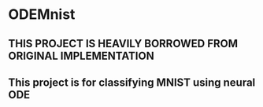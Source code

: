 # ODEMnist
## THIS PROJECT IS HEAVILY BORROWED FROM ORIGINAL IMPLEMENTATION

## This project is for classifying MNIST using neural ODE 